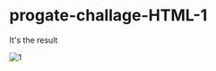# progate-challage-HTML-1
It's the result

![1](https://github.com/WijiKurniawan/progate-challage-HTML-1/assets/108054760/0c2dd237-e0fa-4185-8828-75dafe732a79)
